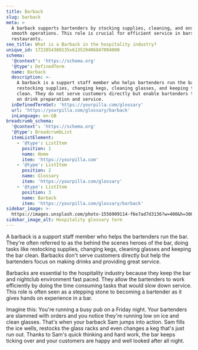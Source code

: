 ```yaml
---
title: Barback
slug: barback
meta: >
  A barback supports bartenders by stocking supplies, cleaning, and ensuring
  smooth operations. This role is crucial for efficient service in bars and
  restaurants.
seo_title: What is a Barback in the hospitality industry?
unique_id: 1722854380135x613529406847094000
schema:
  '@context': 'https://schema.org'
  '@type': DefinedTerm
  name: Barback
  description: >-
    A barback is a support staff member who helps bartenders run the bar by
    restocking supplies, changing kegs, cleaning glasses, and keeping the bar
    clean. They do not serve customers directly but enable bartenders to focus
    on drink preparation and service.
  inDefinedTermSet: 'https://yourpilla.com/glossary'
  url: 'https://yourpilla.com/glossary/barback'
  inLanguage: en-GB
breadcrumb_schema:
  '@context': 'https://schema.org'
  '@type': BreadcrumbList
  itemListElement:
    - '@type': ListItem
      position: 1
      name: Home
      item: 'https://yourpilla.com'
    - '@type': ListItem
      position: 2
      name: Glossary
      item: 'https://yourpilla.com/glossary'
    - '@type': ListItem
      position: 3
      name: Barback
      item: 'https://yourpilla.com/glossary/barback'
sidebar_image: >-
  https://images.unsplash.com/photo-1556909114-f6e7ad7d3136?w=400&h=300&fit=crop&auto=format
sidebar_image_alt: Hospitality glossary term
---
```

A barback is a support staff member who helps the bartenders run the bar. They're often referred to as the behind the scenes heroes of the bar, doing tasks like restocking supplies, changing kegs, cleaning glasses and keeping the bar clean. Barbacks don't serve customers directly but help the bartenders focus on making drinks and providing great service.

Barbacks are essential to the hospitality industry because they keep the bar and nightclub environment fast paced. They allow the bartenders to work efficiently by doing the time consuming tasks that would slow down service. This role is often seen as a stepping stone to becoming a bartender as it gives hands on experience in a bar.

Imagine this: You're running a busy pub on a Friday night. Your bartenders are slammed with orders and you notice they're running low on ice and clean glasses. That's when your barback Sam jumps into action. Sam fills the ice wells, restocks the glass racks and even changes a keg that's just run out. Thanks to Sam's quick thinking and hard work, the bar keeps ticking over and your customers are happy and well looked after all night.
